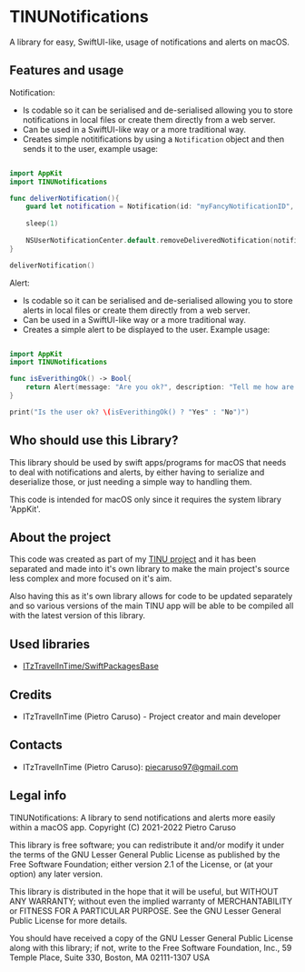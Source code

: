 # TINUNotifications
A library for easy, SwiftUI-like, usage of notifications and alerts on macOS.

## Features and usage

Notification: 
- Is codable so it can be serialised and de-serialised allowing you to store notifications in local files or create them directly from a web server.
- Can be used in a SwiftUI-like way or a more traditional way.
- Creates simple notitifications by using a `Notification` object and then sends it to the user, example usage:

```swift

import AppKit
import TINUNotifications

func deliverNotification(){
    guard let notification = Notification(id: "myFancyNotificationID", message: "Example notification", description: "This is an example notification, you can ignore it and go on with your work!").send() else { return }
    
    sleep(1)
    
    NSUserNotificationCenter.default.removeDeliveredNotification(notification)
}

deliverNotification()

```

Alert:
- Is codable so it can be serialised and de-serialised allowing you to store alerts in local files or create them directly from a web server.
- Can be used in a SwiftUI-like way or a more traditional way.
- Creates a simple alert to be displayed to the user. Example usage:

```swift

import AppKit
import TINUNotifications

func isEverithingOk() -> Bool{
    return Alert(message: "Are you ok?", description: "Tell me how are you. Is everything ok?").yesNo().send().yes()
}

print("Is the user ok? \(isEverithingOk() ? "Yes" : "No")")


```

## Who should use this Library?

This library should be used by swift apps/programs for macOS that needs to deal with notifications and alerts, by either having to serialize and deserialize those, or just needing a simple way to handling them.

This code is intended for macOS only since it requires the system library 'AppKit'.

## About the project

This code was created as part of my [TINU project](https://github.com/ITzTravelInTime/TINU) and it has been separated and made into it's own library to make the main project's source less complex and more focused on it's aim. 

Also having this as it's own library allows for code to be updated separately and so various versions of the main TINU app will be able to be compiled all with the latest version of this library.

## Used libraries
- [ITzTravelInTime/SwiftPackagesBase](https://github.com/ITzTravelInTime/SwiftPackagesBase)


## Credits

 - ITzTravelInTime (Pietro Caruso) - Project creator and main developer

## Contacts

 - ITzTravelInTime (Pietro Caruso): piecaruso97@gmail.com

## Legal info

TINUNotifications: A library to send notifications and alerts more easily within a macOS app.
Copyright (C) 2021-2022 Pietro Caruso

This library is free software; you can redistribute it and/or modify it under the terms of the GNU Lesser General Public License as published by the Free Software Foundation; either version 2.1 of the License, or (at your option) any later version.

This library is distributed in the hope that it will be useful, but WITHOUT ANY WARRANTY; without even the implied warranty of MERCHANTABILITY or FITNESS FOR A PARTICULAR PURPOSE. See the GNU Lesser General Public License for more details.

You should have received a copy of the GNU Lesser General Public License along with this library; if not, write to the Free Software Foundation, Inc., 59 Temple Place, Suite 330, Boston, MA 02111-1307 USA
